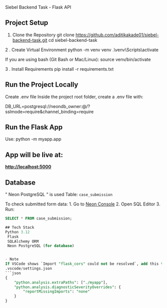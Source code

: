 
 Siebel Backend Task - Flask API

## Project Setup

1. Clone the Repository
git clone  https://github.com/aditikakade01/siebel-backend-task.git 
cd siebel-backend-task


2 . Create Virtual Environment
python -m venv venv
.\venv\Scripts\activate

If you are using bash (Git Bash or Mac/Linux):
source venv/bin/activate

3 . Install Requirements
pip install -r requirements.txt

## Run the Project Locally
Create .env file
Inside the project root folder, create a .env file with:

DB_URL=postgresql://neondb_owner:<your-password>@<your-neon-host>/<your-database-name>?sslmode=require&channel_binding=require

## Run the Flask App
Use:
python -m myapp.app

## App will be live at:
**[http://localhost:5000](http://localhost:5000)**


## Database
" Neon PostgreSQL " is used
 Table: `case_submission`

 To check submitted form data:
1️. Go to [Neon Console](https://console.neon.tech)
2️. Open SQL Editor
3️. Run:

```sql
SELECT * FROM case_submission;

## Tech Stack
Python 3.12
 Flask
 SQLAlchemy ORM
 Neon PostgreSQL (for database)


- Note
If VSCode shows `Import "flask_cors" could not be resolved`, add this to:
.vscode/settings.json
```json
{
    "python.analysis.extraPaths": ["./myapp"],
    "python.analysis.diagnosticSeverityOverrides": {
        "reportMissingImports": "none"
    }
}



